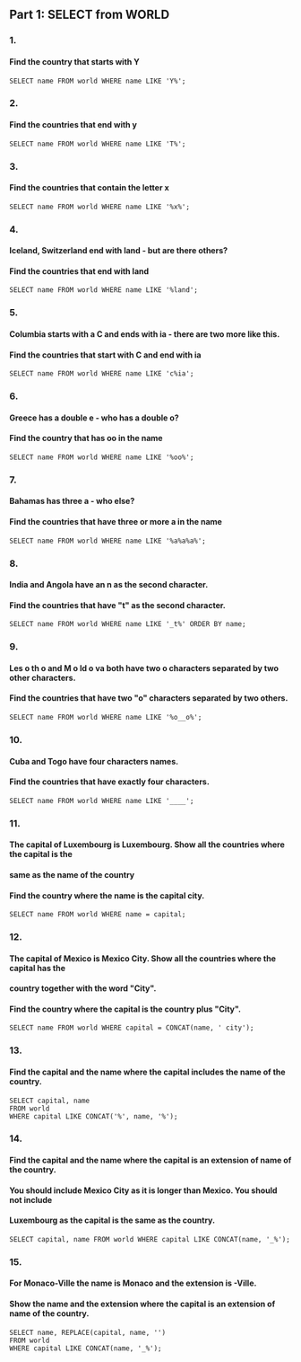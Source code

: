 ## Part 1: SELECT from WORLD

### 1.

#### Find the country that starts with Y

```
SELECT name FROM world WHERE name LIKE 'Y%';
```
### 2.

#### Find the countries that end with y

```
SELECT name FROM world WHERE name LIKE 'T%';
```
### 3.

#### Find the countries that contain the letter x

```
SELECT name FROM world WHERE name LIKE '%x%';
```
### 4.

#### Iceland, Switzerland end with land - but are there others?

#### Find the countries that end with land


```
SELECT name FROM world WHERE name LIKE '%land';
```
### 5.

#### Columbia starts with a C and ends with ia - there are two more like this.

#### Find the countries that start with C and end with ia

```
SELECT name FROM world WHERE name LIKE 'c%ia';
```
### 6.

#### Greece has a double e - who has a double o?

#### Find the country that has oo in the name

```
SELECT name FROM world WHERE name LIKE '%oo%';
```
### 7.

#### Bahamas has three a - who else?

#### Find the countries that have three or more a in the name

```
SELECT name FROM world WHERE name LIKE '%a%a%a%';
```
### 8.

#### India and Angola have an n as the second character.


#### Find the countries that have "t" as the second character.

```
SELECT name FROM world WHERE name LIKE '_t%' ORDER BY name;
```
### 9.

#### Les o th o and M o ld o va both have two o characters separated by two other characters.

#### Find the countries that have two "o" characters separated by two others.

```
SELECT name FROM world WHERE name LIKE '%o__o%';
```
### 10.

#### Cuba and Togo have four characters names.

#### Find the countries that have exactly four characters.

```
SELECT name FROM world WHERE name LIKE '____';
```
### 11.

#### The capital of Luxembourg is Luxembourg. Show all the countries where the capital is the

#### same as the name of the country

#### Find the country where the name is the capital city.

```
SELECT name FROM world WHERE name = capital;
```

### 12.

#### The capital of Mexico is Mexico City. Show all the countries where the capital has the

#### country together with the word "City".

#### Find the country where the capital is the country plus "City".

```
SELECT name FROM world WHERE capital = CONCAT(name, ' city');
```
### 13.

#### Find the capital and the name where the capital includes the name of the country.

```
SELECT capital, name
FROM world
WHERE capital LIKE CONCAT('%', name, '%');
```
### 14.

#### Find the capital and the name where the capital is an extension of name of the country.

#### You should include Mexico City as it is longer than Mexico. You should not include

#### Luxembourg as the capital is the same as the country.

```
SELECT capital, name FROM world WHERE capital LIKE CONCAT(name, '_%');
```
### 15.

#### For Monaco-Ville the name is Monaco and the extension is -Ville.

#### Show the name and the extension where the capital is an extension of name of the country.


```
SELECT name, REPLACE(capital, name, '')
FROM world
WHERE capital LIKE CONCAT(name, '_%');
```